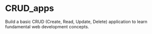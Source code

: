 # CRUD_apps
Build a basic CRUD (Create, Read, Update, Delete) application to learn fundamental web development concepts.
